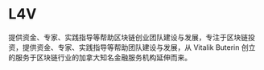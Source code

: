 # L4V

提供资金、专家、实践指导等帮助区块链创业团队建设与发展，专注于区块链投资，提供资金、专家、实践指导等帮助团队建设与发展，从 Vitalik Buterin 创立的服务于区块链行业的加拿大知名金融服务机构延伸而来。

